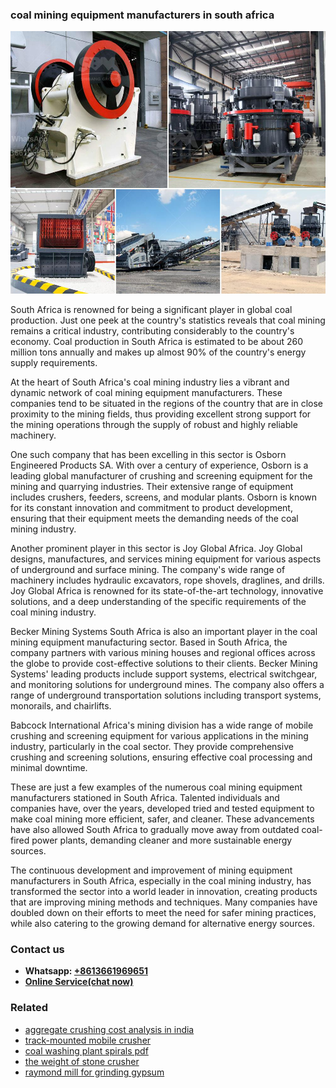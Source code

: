 <h3>coal mining equipment manufacturers in south africa</h3><img src='1702260103.jpg' alt=''><p>South Africa is renowned for being a significant player in global coal production. Just one peek at the country's statistics reveals that coal mining remains a critical industry, contributing considerably to the country's economy. Coal production in South Africa is estimated to be about 260 million tons annually and makes up almost 90% of the country's energy supply requirements.</p><p>At the heart of South Africa's coal mining industry lies a vibrant and dynamic network of coal mining equipment manufacturers. These companies tend to be situated in the regions of the country that are in close proximity to the mining fields, thus providing excellent strong support for the mining operations through the supply of robust and highly reliable machinery. </p><p>One such company that has been excelling in this sector is Osborn Engineered Products SA. With over a century of experience, Osborn is a leading global manufacturer of crushing and screening equipment for the mining and quarrying industries. Their extensive range of equipment includes crushers, feeders, screens, and modular plants. Osborn is known for its constant innovation and commitment to product development, ensuring that their equipment meets the demanding needs of the coal mining industry.</p><p>Another prominent player in this sector is Joy Global Africa. Joy Global designs, manufactures, and services mining equipment for various aspects of underground and surface mining. The company's wide range of machinery includes hydraulic excavators, rope shovels, draglines, and drills. Joy Global Africa is renowned for its state-of-the-art technology, innovative solutions, and a deep understanding of the specific requirements of the coal mining industry.</p><p>Becker Mining Systems South Africa is also an important player in the coal mining equipment manufacturing sector. Based in South Africa, the company partners with various mining houses and regional offices across the globe to provide cost-effective solutions to their clients. Becker Mining Systems' leading products include support systems, electrical switchgear, and monitoring solutions for underground mines. The company also offers a range of underground transportation solutions including transport systems, monorails, and chairlifts.</p><p>Babcock International Africa's mining division has a wide range of mobile crushing and screening equipment for various applications in the mining industry, particularly in the coal sector. They provide comprehensive crushing and screening solutions, ensuring effective coal processing and minimal downtime.</p><p>These are just a few examples of the numerous coal mining equipment manufacturers stationed in South Africa. Talented individuals and companies have, over the years, developed tried and tested equipment to make coal mining more efficient, safer, and cleaner. These advancements have also allowed South Africa to gradually move away from outdated coal-fired power plants, demanding cleaner and more sustainable energy sources.</p><p>The continuous development and improvement of mining equipment manufacturers in South Africa, especially in the coal mining industry, has transformed the sector into a world leader in innovation, creating products that are improving mining methods and techniques. Many companies have doubled down on their efforts to meet the need for safer mining practices, while also catering to the growing demand for alternative energy sources.</p><h3>Contact us</h3><ul><li><strong>Whatsapp:&nbsp;<a href="https://wa.me/8613661969651">+8613661969651</a></strong></li><li><a href="https://swt.shibang-china.com/?git&amp;zhl&amp;coal mining equipment manufacturers in south africa"><strong>Online Service(chat now)</strong></a></li></ul><h3>Related</h3><ul><li><a href='aggregate crushing cost analysis in india.md'>aggregate crushing cost analysis in india</a></li><li><a href='trackmounted mobile crusher.md'>track-mounted mobile crusher</a></li><li><a href='coal washing plant spirals pdf.md'>coal washing plant spirals pdf</a></li><li><a href='the weight of stone crusher.md'>the weight of stone crusher</a></li><li><a href='raymond mill for grinding gypsum.md'>raymond mill for grinding gypsum</a></li></ul>